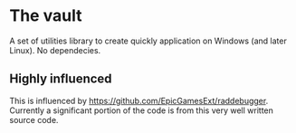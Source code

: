 # The vault
A set of utilities library to create quickly application on Windows (and later Linux).
No dependecies.

## Highly influenced
This is influenced by https://github.com/EpicGamesExt/raddebugger. Currently a significant portion of the code is from this very well written source code.